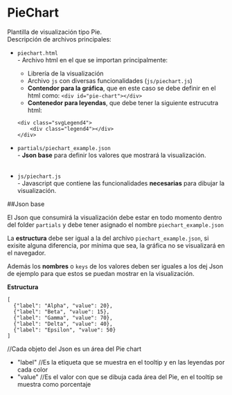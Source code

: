 # PieChart

Plantilla de visualización tipo Pie.<br>
Descripción de archivos principales:

- `piechart.html` <br>- Archivo html en el que se importan principalmente:
  * Librería de la visualización
  * Archivo `js` con diversas funcionalidades (`js/piechart.js`)
  * **Contendor para la gráfica**, que en este caso se debe definir en el html como: `<div id="pie-chart"></div>`
  * **Contenedor para leyendas**, que debe tener la siguiente estrucutra html:<br>
  ```
  <div class="svgLegend4">
      <div class="legend4"></div>
  </div>
  ```
  
- `partials/piechart_example.json`<br>- **Json base** para definir los valores que mostrará la visualización.<br><br>

- `js/piechart.js`<br>- Javascript que contiene las funcionalidades **necesarias** para dibujar la visualización.

##Json base

El Json que consumirá la visualización debe estar en todo momento dentro del folder `partials` y debe tener asignado el nombre `piechart_example.json`<br>

La **estructura** debe ser igual a la del archivo `piechart_example.json`, si exisite alguna diferencia, por mínima que sea, la gráfica no se visualizará en el navegador.

Además los **nombres** o `keys` de los valores deben ser iguales a los dej Json de ejemplo para que estos se puedan mostrar en la visualización.

**Estructura**

```
[
  {"label": "Alpha", "value": 20},
  {"label": "Beta", "value": 15},
  {"label": "Gamma", "value": 70},
  {"label": "Delta", "value": 40},
  {"label": "Epsilon", "value": 50}
]
```
//Cada objeto del Json es un área del Pie chart

- "label" //Es la etiqueta que se muestra en el tooltip y en las leyendas por cada color
- "value" //Es el valor con que se dibuja cada área del Pie, en el tooltip se muestra como porcentaje
